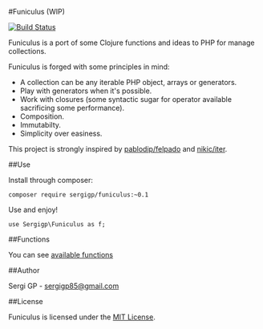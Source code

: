 #Funiculus (WIP)

[![Build Status](https://travis-ci.org/sergigp/funiculus.svg?branch=master)](https://travis-ci.org/sergigp/funiculus)

Funiculus is a port of some Clojure functions and ideas to PHP for manage collections.

Funiculus is forged with some principles in mind:

* A collection can be any iterable PHP object, arrays or generators.
* Play with generators when it's possible.
* Work with closures (some syntactic sugar for operator available sacrificing some performance).
* Composition.
* Immutabilty.
* Simplicity over easiness.

This project is strongly inspired by [pablodip/felpado](https://github.com/pablodip/felpado) and [nikic/iter](https://github.com/nikic/iter]).

##Use

Install through composer:

```
composer require sergigp/funiculus:~0.1
```

Use and enjoy!

```
use Sergigp\Funiculus as f;
```

##Functions

You can see [available functions](https://github.com/sergigp/funiculus/blob/master/functions.md)

##Author

Sergi GP - <sergigp85@gmail.com>

##License

Funiculus is licensed under the [MIT License](https://github.com/sergigp/funiculus/blob/master/LICENSE).
